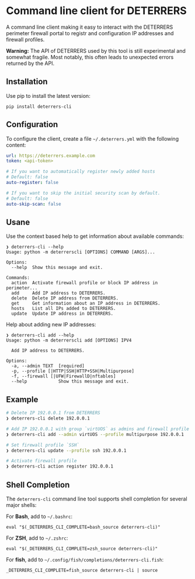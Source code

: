 # Command line client for DETERRERS

A command line client making it easy to interact with the DETERRERS perimeter
firewall portal to registr and configuration IP addresses and firewall
profiles.

**Warning:** The API of DETERRERS used by this tool is still experimental and somewhat fragile.
Most notably, this often leads to unexpected errors returned by the API.


## Installation

Use pip to install the latest version:

```
pip install deterrers-cli
```

## Configuration

To configure the client, create a file `~/.deterrers.yml` with the following content:

```yaml
url: https://deterrers.example.com
token: <api-token>

# If you want to automatically register newly added hosts
# Default: false
auto-register: false

# If you want to skip the initial security scan by default.
# Default: false
auto-skip-scan: false
```

## Usane

Use the context based help to get information about available commands:

```
❯ deterrers-cli --help
Usage: python -m deterrerscli [OPTIONS] COMMAND [ARGS]...

Options:
  --help  Show this message and exit.

Commands:
  action  Activate firewall profile or block IP address in perimeter...
  add     Add IP address to DETERRERS.
  delete  Delete IP address from DETERRERS.
  get     Get information about an IP address in DETERRERS.
  hosts   List all IPs added to DETERRERS.
  update  Update IP address in DETERRERS.
```

Help about adding new IP addresses:

```
❯ deterrers-cli add --help
Usage: python -m deterrerscli add [OPTIONS] IPV4

  Add IP address to DETERRERS.

Options:
  -a, --admin TEXT  [required]
  -p, --profile [|HTTP|SSH|HTTP+SSH|Multipurpose]
  -f, --firewall [|UFW|FirewallD|nftables]
  --help            Show this message and exit.
```

## Example

```sh
# Delete IP 192.0.0.1 from DETERRERS
❯ deterrers-cli delete 192.0.0.1

# Add IP 192.0.0.1 with group `virtUOS` as admins and firewall profile `Multipurpose`
❯ deterrers-cli add --admin virtUOS --profile multipurpose 192.0.0.1

# Set firewall profile `SSH`
❯ deterrers-cli update --profile ssh 192.0.0.1

# Activate firewall profile
❯ deterrers-cli action register 192.0.0.1
```


## Shell Completion

The `deterrers-cli` command line tool supports shell completion for several major shells:

For **Bash**, add to `~/.bashrc`:

```
eval "$(_DETERRERS_CLI_COMPLETE=bash_source deterrers-cli)"
```

For **ZSH**, add to `~/.zshrc`:

```
eval "$(_DETERRERS_CLI_COMPLETE=zsh_source deterrers-cli)"
```

For **fish**, add to `~/.config/fish/completions/deterrers-cli.fish`:

```
_DETERRERS_CLI_COMPLETE=fish_source deterrers-cli | source
```
